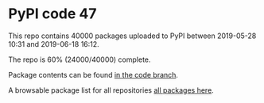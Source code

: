 # PyPI code 47

This repo contains 40000 packages uploaded to PyPI between 
2019-05-28 10:31 and 2019-06-18 16:12.

The repo is 60% (24000/40000) complete.

Package contents can be found [in the code branch](https://github.com/pypi-data/pypi-mirror-47/tree/code/packages).

A browsable package list for all repositories [all packages here](https://pypi-data.github.io/website/repositories/pypi-mirror-47).



